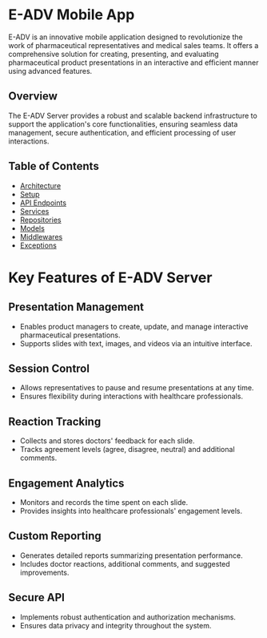 # E-ADV Mobile App

E-ADV is an innovative mobile application designed to revolutionize the work of pharmaceutical representatives and medical sales teams. It offers a comprehensive solution for creating, presenting, and evaluating pharmaceutical product presentations in an interactive and efficient manner using advanced features.

## Overview

The E-ADV Server provides a robust and scalable backend infrastructure to support the application's core functionalities, ensuring seamless data management, secure authentication, and efficient processing of user interactions.

## Table of Contents

- [Architecture](documentation/Architecture.md)
- [Setup](documentation/Setup.md)
- [API Endpoints](documentation/API.md)
- [Services](documentation/Services.md)
- [Repositories](documentation/Repositories.md)
- [Models](documentation/Models.md)
- [Middlewares](documentation/Middlewares.md)
- [Exceptions](documentation/Exceptions.md)

# Key Features of E-ADV Server

## Presentation Management
- Enables product managers to create, update, and manage interactive pharmaceutical presentations.
- Supports slides with text, images, and videos via an intuitive interface.

## Session Control
- Allows representatives to pause and resume presentations at any time.
- Ensures flexibility during interactions with healthcare professionals.

## Reaction Tracking
- Collects and stores doctors' feedback for each slide.
- Tracks agreement levels (agree, disagree, neutral) and additional comments.

## Engagement Analytics
- Monitors and records the time spent on each slide.
- Provides insights into healthcare professionals' engagement levels.

## Custom Reporting
- Generates detailed reports summarizing presentation performance.
- Includes doctor reactions, additional comments, and suggested improvements.

## Secure API
- Implements robust authentication and authorization mechanisms.
- Ensures data privacy and integrity throughout the system.
